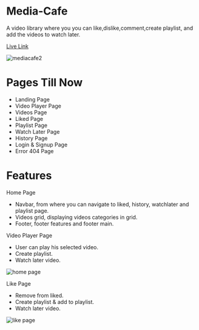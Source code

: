 # Media-Cafe 

 A video library where you you can like,dislike,comment,create playlist, and add the videos to watch later.

[Live Link](https://media-cafe.vercel.app/)
 
![mediacafe2](https://user-images.githubusercontent.com/101793920/198873698-156be378-a26e-43f9-a797-390464434d6a.png)

# Pages Till Now

* Landing Page
* Video Player Page
* Videos Page 
* Liked Page
* Playlist Page
* Watch Later Page
* History Page 
* Login & Signup Page
* Error 404 Page

# Features 

Home Page

* Navbar, from where you can navigate to liked, history, watchlater and playlist page.
* Videos grid, displaying videos categories in grid.
* Footer, footer features and footer main.


Video Player Page 

* User can play his selected video.
* Create playlist.
* Watch later video.

 ![home page](https://user-images.githubusercontent.com/101793920/198874103-35599c08-ab2f-43e2-be2a-e998f613ed0b.png)
 
Like Page 
* Remove from liked.
* Create playlist & add to playlist.
* Watch later video.

![like page](https://user-images.githubusercontent.com/101793920/198874342-5f4981b2-48f3-4bb6-92d3-addb92ebe5d2.png)



